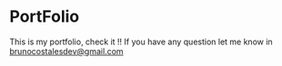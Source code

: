 # PortFolio
This is my portfolio, check it !! If you have any question let me know in brunocostalesdev@gmail.com
